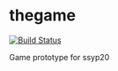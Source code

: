 # thegame
[![Build Status](https://travis-ci.org/leadpogrommer/thegame.svg?branch=master)](https://travis-ci.org/leadpogrommer/thegame)

Game prototype for ssyp20
